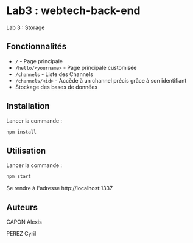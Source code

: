 
# Lab3 : webtech-back-end

Lab 3 : Storage


## Fonctionnalités

- `/`   -   Page principale
- `/hello/<yourname>` - Page principale customisée
- `/channels` - Liste des Channels
- `/channels/<id>` - Accède à un channel précis grâce à son identifiant
- Stockage des bases de données


## Installation

Lancer la commande :

```bash
npm install
```

## Utilisation

Lancer la commande :

```bash
npm start
```

Se rendre à l'adresse http://localhost:1337


## Auteurs

CAPON Alexis

PEREZ Cyril
